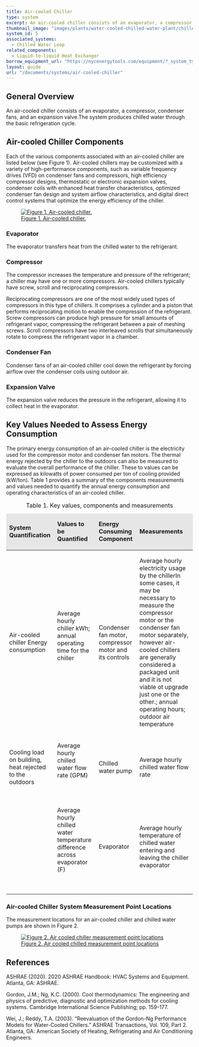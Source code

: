 ```yaml
---
title: Air-cooled Chiller 
type: system
excerpt: An air-cooled chiller consists of an evaporator, a compressor, condenser fans, and an expansion valve.The system produces chilled water through the basic refrigeration cycle.
thumbnail_image: "images/plants/water-cooled-chilled-water-plant/chilled-water-plant-overview.jpeg"
system_id: 5
associated_systems:
  - Chilled Water Loop
related_components:
  - Liquid-to-liquid Heat Exchanger
borrow_equipment_url: "https://nycenergytools.com/equipment/?_system_type=chilled-water-loop"
layout: guide
url: "/documents/systems/air-cooled-chiller"
---
```


## General Overview

An air-cooled chiller consists of an evaporator, a compressor, condenser fans, and an expansion valve.The system produces chilled water through the basic refrigeration cycle.

## Air-cooled Chiller Components

Each of the various components associated with an air-cooled chiller are listed below (see Figure 1). Air-cooled chillers may be customized with a variety of high-performance components, such as variable frequency drives (VFD) on condenser fans and compressors, high efficiency compressor designs, thermostatic or electronic expansion valves, condenser coils with enhanced heat transfer characteristics, optimized condenser fan design and system airflow characteristics, and digital direct control systems that optimize the energy efficiency of the chiller.

<a href="/images/systems/air-cooled-chiller/air-cooled chiller figure 1.png">
<figure class="figure mb-3 mt-3">
  <img src="/images/systems/air-cooled-chiller/air-cooled chiller figure 1.png" class="figure-img img-fluid rounded" alt="Figure 1. Air-cooled chiller.">
  <figcaption class="figure-caption text-left">Figure 1. Air-cooled chiller.</figcaption>
</figure>
</a>

### Evaporator

The evaporator transfers heat from the chilled water to the refrigerant.

### Compressor

The compressor increases the temperature and pressure of the refrigerant; a chiller may have one or more compressors. Air-cooled chillers typically have screw, scroll and reciprocating compressors.  

Reciprocating compressors are one of the most widely used types of compressors in this type of chillers. It comprises a cylinder and a piston that performs reciprocating motion to enable the compression of the refrigerant. Screw compressors can produce high pressure for small amounts of refrigerant vapor, compressing the refrigerant between a pair of meshing screws. Scroll compressors have two interleaved scrolls that simultaneously rotate to compress the refrigerant vapor in a chamber.

### Condenser Fan

Condenser fans of an air-cooled chiller cool down the refrigerant by forcing airflow over the condenser coils using outdoor air.

### Expansion Valve

The expansion valve reduces the pressure in the refrigerant, allowing it to collect heat in the evaporator.

## Key Values Needed to Assess Energy Consumption

The primary energy consumption of an air-cooled chiller is the electricity used for the compressor motor and condenser fan motors. The thermal energy rejected by the chiller to the outdoors can also be measured to evaluate the overall performance of the chiller. These to values can be expressed as kilowatts of power consumed per ton of cooling provided (kW/ton). Table 1  provides a summary of the components measurements and values needed to quantify the annual energy consumption and operating characteristics of an air-cooled chiller.

<table>
    <caption>Table 1. Key values, components and measurements</caption>
    <thead>
        <tr>
            <td bgcolor="#e7e6e6">
                <p><strong>System Quantification</strong></p>
            </td>
            <td bgcolor="#e7e6e6">
                <p><strong>Values to be Quantified</strong></p>
            </td>
            <td bgcolor="#e7e6e6">
                <p><strong>Energy Consuming Component</strong></p>
            </td>
            <td bgcolor="#e7e6e6">
                <p><strong>Measurements</strong></p>
            </td>
        </tr>
    <tbody>
        <tr>
            <td>
                <p>Air-cooled chiller Energy consumption</p>
            </td>
            <td>
                <p>Average hourly chiller kWh; annual operating time for the chiller</p>
                <p><br></p>
            </td>
            <td>
                <p>Condenser fan motor, compressor motor and its controls</p>
            </td>
            <td>
                <p><span class="tooltip-pnp">Average hourly electricity usage by the chiller<span class="tooltiptext">In some cases, it may be necessary to measure the compressor motor or the condenser fan motor separately, however air-cooled chillers are generally considered a packaged unit and it is not viable ot upgrade just one or the other.</span></span>; annual operating hours; outdoor air temperature</p>
            </td>
        </tr>
        <tr>
            <td>
                <p>Cooling load on building, heat rejected to the outdoors</p>
            </td>
            <td>
                <p>Average hourly chilled water flow rate (GPM)</p>
                <p><br></p>
            </td>
            <td>
                <p>Chilled water pump</p>
            </td>
            <td>
                <p>Average hourly chilled water flow rate</p>
            </td>
        </tr>
        <tr>
            <td>
                <p></p>
            </td>
            <td>
                <p>Average hourly chilled water temperature difference across evaporator (F)</p>
                <p><br></p>
            </td>
            <td>
                <p>Evaporator</p>
            </td>
            <td>
                <p>Average hourly temperature of chilled water entering and leaving the chiller evaporator</p>
            </td>
        </tr>
    </tbody>
</table>  

### Air-cooled Chiller System Measurement Point Locations

The measurement locations for an air-cooled chiller and chilled water pumps are shown in Figure 2. 

<a href="/images/systems/air-cooled-chiller/air-cooled chiller figure 2.png">
<figure class="figure mb-3 mt-3">
  <img src="/images/systems/air-cooled-chiller/air-cooled chiller figure 2.png" class="figure-img img-fluid rounded" alt="Figure 2. Air cooled chiller measurement point locations">
  <figcaption class="figure-caption text-left">Figure 2. Air cooled chilled measurement point locations</figcaption>
</figure>
</a>

## References

ASHRAE (2020). 2020 ASHRAE Handbook: HVAC Systems and Equipment. Atlanta, GA: ASHRAE.

Gordon, J.M.; Ng, K.C. (2000). Cool thermodynamics: The engineering and physics of predictive, diagnostic and optimization methods for cooling systems. Cambridge International Science Publishing; pp. 159-177.

Wei, J.; Reddy, T.A. (2003). “Reevaluation of the Gordon-Ng Performance Models for Water-Cooled Chillers.” ASHRAE Transactions, Vol. 109, Part 2. Atlanta, GA: American Society of Heating, Refrigerating and Air Conditioning Engineers.  